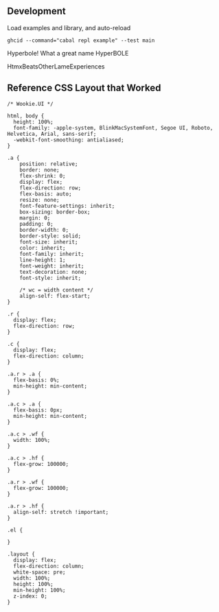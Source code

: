 Development
-----------

Load examples and library, and auto-reload

    ghcid --command="cabal repl example" --test main

Hyperbole! What a great name
HyperBOLE

HtmxBeatsOtherLameExperiences






Reference CSS Layout that Worked
--------------------------------

    /* Wookie.UI */

    html, body {
      height: 100%;
      font-family: -apple-system, BlinkMacSystemFont, Segoe UI, Roboto, Helvetica, Arial, sans-serif;
      -webkit-font-smoothing: antialiased;
    }

    .a {
        position: relative;
        border: none;
        flex-shrink: 0;
        display: flex;
        flex-direction: row;
        flex-basis: auto;
        resize: none;
        font-feature-settings: inherit;
        box-sizing: border-box;
        margin: 0;
        padding: 0;
        border-width: 0;
        border-style: solid;
        font-size: inherit;
        color: inherit;
        font-family: inherit;
        line-height: 1;
        font-weight: inherit;
        text-decoration: none;
        font-style: inherit;

        /* wc = width content */
        align-self: flex-start;
    }

    .r {
      display: flex;
      flex-direction: row;
    }

    .c {
      display: flex;
      flex-direction: column;
    }

    .a.r > .a {
      flex-basis: 0%;
      min-height: min-content;
    }

    .a.c > .a {
      flex-basis: 0px;
      min-height: min-content;
    }

    .a.c > .wf {
      width: 100%;
    }

    .a.c > .hf {
      flex-grow: 100000;
    }

    .a.r > .wf {
      flex-grow: 100000;
    }

    .a.r > .hf {
      align-self: stretch !important;
    }

    .el {

    }

    .layout {
      display: flex;
      flex-direction: column;
      white-space: pre;
      width: 100%;
      height: 100%;
      min-height: 100%;
      z-index: 0;
    }

